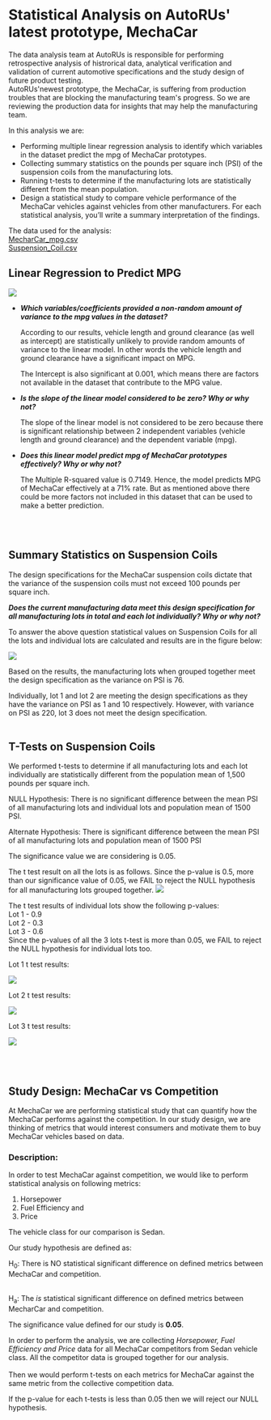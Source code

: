 # Statistical Analysis on AutoRUs' latest prototype, MechaCar
The data analysis team at AutoRUs is responsible for performing retrospective analysis of histrorical data, analytical verification and validation of current
automotive specifications and the study design of future product testing.<br> 
AutoRUs'newest prototype, the MechaCar, is suffering from production troubles that are blocking the manufacturing team's progress. So we are reviewing the production data for insights that may help the manufacturing team.

In this analysis we are:<br>
- Performing multiple linear regression analysis to identify which variables in the dataset predict the mpg of MechaCar prototypes.
- Collecting summary statistics on the pounds per square inch (PSI) of the suspension coils from the manufacturing lots.
- Running t-tests to determine if the manufacturing lots are statistically different from the mean population.
- Design a statistical study to compare vehicle performance of the MechaCar vehicles against vehicles from other manufacturers. For each statistical analysis, you’ll write a summary interpretation of the findings.

The data used for the analysis:<br>
[MecharCar_mpg.csv](MechaCar_mpg.csv)<br>
[Suspension_Coil.csv](Suspension_Coil.csv)


## Linear Regression to Predict MPG

![](images/Linear_Regression_to_Predict_MPG.png)


- ***Which variables/coefficients provided a non-random amount of variance to the mpg values in the dataset?***
  
    According to our results, vehicle length and ground clearance (as well as intercept) are statistically unlikely to provide random amounts of variance to the linear model. In other words the vehicle length and ground clearance have a significant impact on MPG.

    The Intercept is also significant at 0.001, which means there are factors not available in the dataset that contribute to the MPG value.

- ***Is the slope of the linear model considered to be zero? Why or why not?***

    The slope of the linear model is not considered to be zero because there is significant relationship between 2 independent variables (vehicle length and ground clearance) and the dependent variable (mpg).
  
- ***Does this linear model predict mpg of MechaCar prototypes effectively? Why or why not?***

    The Multiple R-squared value is 0.7149. Hence, the model predicts MPG of MechaCar effectively at a 71% rate. But as mentioned above there could be more factors not included in this dataset that can be used to make a better prediction.

<br>
<br>

## Summary Statistics on Suspension Coils

The design specifications for the MechaCar suspension coils dictate that the variance of the suspension coils must not exceed 100 pounds per square inch. 

***Does the current manufacturing data meet this design specification for all manufacturing lots in total and each lot individually? Why or why not?***

To answer the above question statistical values on Suspension Coils for all the lots and individual lots are calculated and results are in the figure below:

![](images/summary_statistics_on_suspension_coils.png)


Based on the results, the manufacturing lots when grouped together meet the design specification as the variance on PSI is 76. 

Individually, lot 1 and lot 2 are meeting the design specifications as they have the variance on PSI as 1 and 10 respectively. However, with variance on PSI as 220, lot 3 does not meet the design specification.
<br>
<br>

## T-Tests on Suspension Coils
We performed t-tests to determine if all manufacturing lots and each lot individually are statistically different from the population mean of 1,500 pounds per square inch.

NULL Hypothesis: There is no significant difference between the mean PSI of all manufacturing lots and individual lots and population mean of 1500 PSI.

Alternate Hypothesis: There is significant difference between the mean PSI of all manufacturing lots and population mean of 1500 PSI

The significance value we are considering is 0.05.

The t test result on all the lots is as follows. Since the p-value is 0.5, more than our significance value of 0.05, we FAIL to reject the NULL hypothesis for all manufacturing lots grouped together.
![](images/t_test_all_lots.png)


The t test results of individual lots show the following p-values:<br> 
Lot 1 - 0.9 <br>
Lot 2 - 0.3 <br>
Lot 3 - 0.6 <br>
Since the p-values of all the 3 lots t-test is more than 0.05, we FAIL to reject the NULL hypothesis for individual lots too.

Lot 1 t test results:

![](images/t_test_lot_1.png)

Lot 2 t test results:

![](images/t_test_lot_2.png)


Lot 3 t test results:

![](images/t_test_lot_3.png)

<br>
<br>

## Study Design: MechaCar vs Competition

At MechaCar we are performing statistical study that can quantify how the MechaCar performs against the competition. In our study design, we are thinking of metrics that would interest consumers and motivate them to buy MechaCar vehicles based on data.

### Description:
In order to test MechaCar against competition, we  would like to perform statistical analysis on following metrics:<br>
1. Horsepower
2. Fuel Efficiency and
3. Price

The vehicle class for our comparison is Sedan. 
<br>

Our study hypothesis are defined as:

H<sub>0</sub>: There is NO statistical significant difference on defined metrics between MechaCar and competition.
<br><br>

H<sub>a</sub>: The *is* statistical significant difference on defined metrics between MecharCar and competition.

The significance value defined for our study is **0.05**.

In order to perform the analysis, we are collecting *Horsepower, Fuel Efficiency and Price* data for all MechaCar competitors from Sedan vehicle class. All the competitor data is grouped together for our analysis.
<br><br>
Then we would perform t-tests on each metrics for MechaCar against the same metric from the collective competition data.

If the p-value for each t-tests is less than 0.05 then we will reject our NULL hypothesis.
